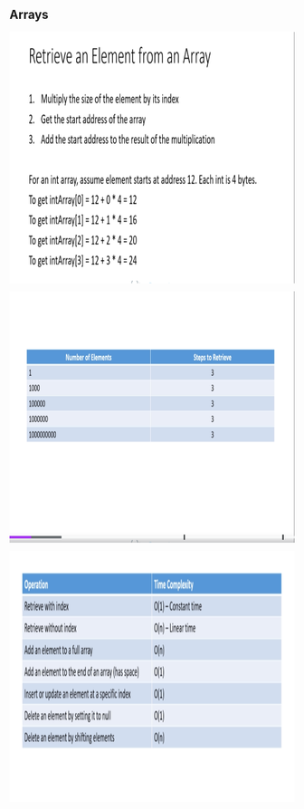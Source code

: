 ## Arrays

<p align="center">
        <a href="https://www.linkedin.com/in/all-an/">
            <img align="center" width="804" height="444"  src="/data-structures/001-arrays/steps-retrieve-element.png" />
        </a>
</p>

<p align="center">
        <a href="https://www.linkedin.com/in/all-an/">
            <img align="center" width="804" height="444"  src="/data-structures/001-arrays/steps-always-same.png" />
        </a>
</p>

<p align="center">
        <a href="https://www.linkedin.com/in/all-an/">
            <img align="center" width="804" height="444"  src="/data-structures/001-arrays/arrays-timecomplexity.png" />
        </a>
</p>